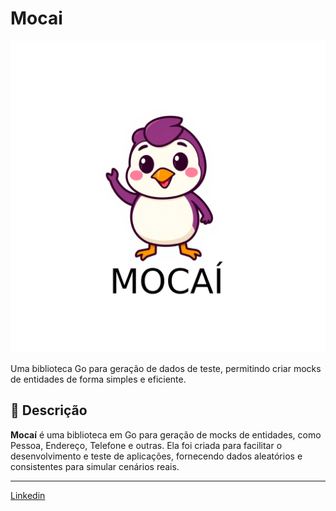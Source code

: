 # Mocai

![mocai](img/mocai.png)

Uma biblioteca Go para geração de dados de teste, permitindo criar mocks de entidades de forma simples e eficiente.
 
## 🚀 Descrição

**Mocaí** é uma biblioteca em Go para geração de mocks de entidades, como Pessoa, Endereço, Telefone e outras. Ela foi criada para facilitar o desenvolvimento e teste de aplicações, fornecendo dados aleatórios e consistentes para simular cenários reais.

---
[Linkedin](https://www.linkedin.com/in/wellitonfernandes/)